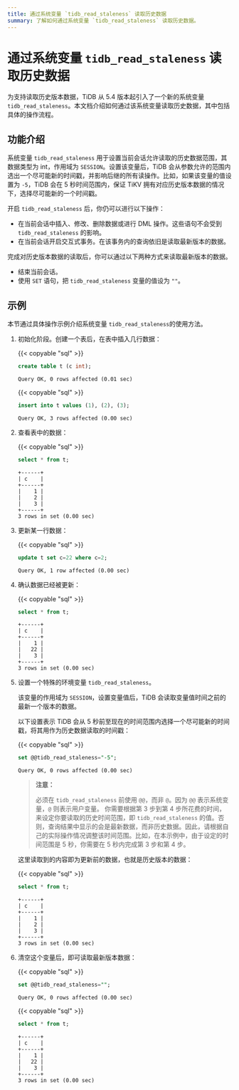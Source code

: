 ```yaml
---
title: 通过系统变量 `tidb_read_staleness` 读取历史数据
summary: 了解如何通过系统变量 `tidb_read_staleness` 读取历史数据。
---
```


# 通过系统变量 `tidb_read_staleness` 读取历史数据

为支持读取历史版本数据，TiDB 从 5.4 版本起引入了一个新的系统变量 `tidb_read_staleness`。本文档介绍如何通过该系统变量读取历史数据，其中包括具体的操作流程。

## 功能介绍

系统变量 `tidb_read_staleness` 用于设置当前会话允许读取的历史数据范围，其数据类型为 int，作用域为 `SESSION`。设置该变量后，TiDB 会从参数允许的范围内选出一个尽可能新的时间戳，并影响后继的所有读操作。比如，如果该变量的值设置为 `-5`，TiDB 会在 5 秒时间范围内，保证 TiKV 拥有对应历史版本数据的情况下，选择尽可能新的一个时间戳。

开启 `tidb_read_staleness` 后，你仍可以进行以下操作：

- 在当前会话中插入、修改、删除数据或进行 DML 操作。这些语句不会受到 `tidb_read_staleness` 的影响。
- 在当前会话开启交互式事务。在该事务内的查询依旧是读取最新版本的数据。

完成对历史版本数据的读取后，你可以通过以下两种方式来读取最新版本的数据。

- 结束当前会话。
- 使用 `SET` 语句，把 `tidb_read_staleness` 变量的值设为 `""`。

## 示例

本节通过具体操作示例介绍系统变量 `tidb_read_staleness`的使用方法。

1. 初始化阶段。创建一个表后，在表中插入几行数据：

    {{< copyable "sql" >}}

    ```sql
    create table t (c int);
    ```

    ```
    Query OK, 0 rows affected (0.01 sec)
    ```

    {{< copyable "sql" >}}

    ```sql
    insert into t values (1), (2), (3);
    ```

    ```
    Query OK, 3 rows affected (0.00 sec)
    ```

2. 查看表中的数据：

    {{< copyable "sql" >}}

    ```sql
    select * from t;
    ```

    ```
    +------+
    | c    |
    +------+
    |    1 |
    |    2 |
    |    3 |
    +------+
    3 rows in set (0.00 sec)
    ```

3. 更新某一行数据：

    {{< copyable "sql" >}}

    ```sql
    update t set c=22 where c=2;
    ```

    ```
    Query OK, 1 row affected (0.00 sec)
    ```

4. 确认数据已经被更新：

    {{< copyable "sql" >}}

    ```sql
    select * from t;
    ```

    ```
    +------+
    | c    |
    +------+
    |    1 |
    |   22 |
    |    3 |
    +------+
    3 rows in set (0.00 sec)
    ```

5. 设置一个特殊的环境变量 `tidb_read_staleness`。

    该变量的作用域为 `SESSION`，设置变量值后，TiDB 会读取变量值时间之前的最新一个版本的数据。

    以下设置表示 TiDB 会从 5 秒前至现在的时间范围内选择一个尽可能新的时间戳，将其用作为历史数据读取的时间戳：

    {{< copyable "sql" >}}

    ```sql
    set @@tidb_read_staleness="-5";
    ```

    ```
    Query OK, 0 rows affected (0.00 sec)
    ```

    > **注意：**
    >
    > 必须在 `tidb_read_staleness` 前使用 `@@`，而非 `@`。因为 `@@` 表示系统变量，`@` 则表示用户变量。
    > 你需要根据第 3 步到第 4 步所花费的时间，来设定你要读取的历史时间范围，即 `tidb_read_staleness` 的值。否则，查询结果中显示的会是最新数据，而非历史数据。因此，请根据自己的实际操作情况调整该时间范围。比如，在本示例中，由于设定的时间范围是 5 秒，你需要在 5 秒内完成第 3 步和第 4 步。

    这里读取到的内容即为更新前的数据，也就是历史版本的数据：

    {{< copyable "sql" >}}

    ```sql
    select * from t;
    ```

    ```
    +------+
    | c    |
    +------+
    |    1 |
    |    2 |
    |    3 |
    +------+
    3 rows in set (0.00 sec)
    ```

6. 清空这个变量后，即可读取最新版本数据：

    {{< copyable "sql" >}}

    ```sql
    set @@tidb_read_staleness="";
    ```

    ```
    Query OK, 0 rows affected (0.00 sec)
    ```

    {{< copyable "sql" >}}

    ```sql
    select * from t;
    ```

    ```
    +------+
    | c    |
    +------+
    |    1 |
    |   22 |
    |    3 |
    +------+
    3 rows in set (0.00 sec)
    ```
